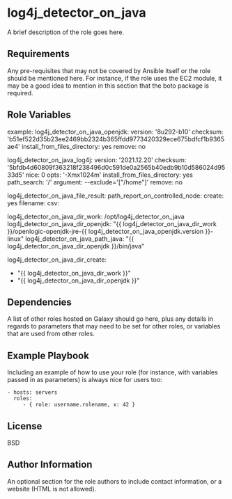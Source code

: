 log4j_detector_on_java
=========

A brief description of the role goes here.

Requirements
------------

Any pre-requisites that may not be covered by Ansible itself or the role should be mentioned here. For instance, if the role uses the EC2 module, it may be a good idea to mention in this section that the boto package is required.

Role Variables
--------------
example:
log4j_detector_on_java_openjdk:
   version: '8u292-b10'
   checksum: 'b51ef522d35b23ee2469bb2324b365ffdd9773420329ece675bdfcf1b9365ae4'
   install_from_files_directory: yes
   remove: no

log4j_detector_on_java_log4j:
   version: '2021.12.20'
   checksum: '5bfdb4d60809f363218f238496d0c591de0a2565b40edb9b10d586024d9533d5'
   nice: 0
   opts: '-Xmx1024m'
   install_from_files_directory: yes
   path_search: '/'
   argument: --exclude='["/home"]'
   remove: no

log4j_detector_on_java_file_result:
   path_report_on_controlled_node:
   create: yes
   filename:
   csv:

log4j_detector_on_java_dir_work: /opt/log4j_detector_on_java
log4j_detector_on_java_dir_openjdk: "{{ log4j_detector_on_java_dir_work }}/openlogic-openjdk-jre-{{ log4j_detector_on_java_openjdk.version }}-linux"
log4j_detector_on_java_path_java: "{{ log4j_detector_on_java_dir_openjdk }}/bin/java"

log4j_detector_on_java_dir_create:
  - "{{ log4j_detector_on_java_dir_work }}"
  - "{{ log4j_detector_on_java_dir_openjdk }}"

Dependencies
------------

A list of other roles hosted on Galaxy should go here, plus any details in regards to parameters that may need to be set for other roles, or variables that are used from other roles.

Example Playbook
----------------

Including an example of how to use your role (for instance, with variables passed in as parameters) is always nice for users too:

    - hosts: servers
      roles:
         - { role: username.rolename, x: 42 }

License
-------

BSD

Author Information
------------------

An optional section for the role authors to include contact information, or a website (HTML is not allowed).
